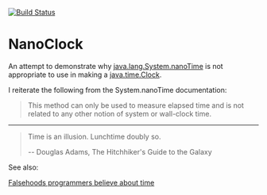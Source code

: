 [![Build Status](https://travis-ci.org/gabrieljones/NanoClock.svg?branch=master)](https://travis-ci.org/gabrieljones/NanoClock)

# NanoClock

An attempt to demonstrate why [java.lang.System.nanoTime](https://docs.oracle.com/javase/8/docs/api/java/lang/System.html#nanoTime--) is not appropriate to use in making a [java.time.Clock](https://docs.oracle.com/javase/8/docs/api/java/time/Clock.html).

I reiterate the following from the System.nanoTime documentation:

> This method can only be used to measure elapsed time and is not related to any other notion of system or wall-clock time.

---

> Time is an illusion. Lunchtime doubly so.
>
> -- Douglas Adams, The Hitchhiker's Guide to the Galaxy

See also:

[Falsehoods programmers believe about time](https://gist.github.com/timvisee/fcda9bbdff88d45cc9061606b4b923ca)
